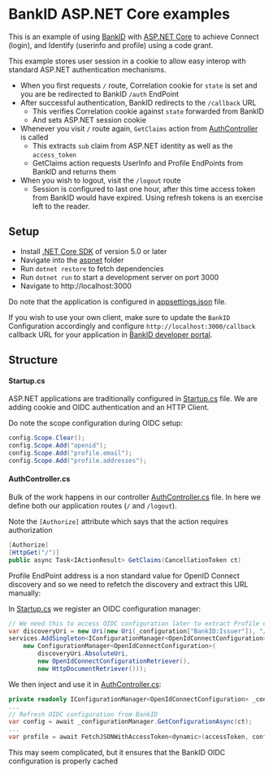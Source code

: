 # BankID ASP.NET Core examples

This is an example of using [BankID](https://developer.bankid.cz/) with [ASP.NET Core](https://docs.microsoft.com/en-us/aspnet/core/introduction-to-aspnet-core?view=aspnetcore-5.0) to achieve Connect (login), and Identify (userinfo and profile) using a code grant.

This example stores user session in a cookie to allow easy interop with standard ASP.NET authentication mechanisms.

- When you first requests `/` route, Correlation cookie for `state` is set and you are be redirected to BankID `/auth` EndPoint
- After successful authentication, BankID redirects to the `/callback` URL
  - This verifies Correlation cookie against `state` forwarded from BankID
  - And sets ASP.NET session cookie
- Whenever you visit `/` route again, `GetClaims` action from [AuthController](/aspnet/AuthController.cs) is called
  - This extracts `sub` claim from ASP.NET identity as well as the `access_token`
  - GetClaims action requests UserInfo and Profile EndPoints from BankID and returns them
- When you wish to logout, visit the `/logout` route
  - Session is configured to last one hour, after this time access token from BankID would have expired. Using refresh tokens is an exercise left to the reader.

## Setup

- Install [.NET Core SDK](https://dotnet.microsoft.com/download) of version 5.0 or later
- Navigate into the [aspnet](/aspnet) folder
- Run `dotnet restore` to fetch dependencies
- Run `dotnet run` to start a development server on port 3000
- Navigate to http://localhost:3000

Do note that the application is configured in [appsettings.json](/aspnet/appsettings.json) file.

If you wish to use your own client, make sure to update the `BankID` Configuration accordingly and configure `http://localhost:3000/callback` callback URL for your application in [BankID developer portal](https://developer.bankid.cz/).

## Structure

#### Startup.cs

ASP.NET applications are traditionally configured in [Startup.cs](/aspnet/Startup.cs) file. We are adding cookie and OIDC authentication and an HTTP Client.

Do note the scope configuration during OIDC setup:

```csharp
config.Scope.Clear();
config.Scope.Add("openid");
config.Scope.Add("profile.email");
config.Scope.Add("profile.addresses");
```

#### AuthController.cs

Bulk of the work happens in our controller [AuthController.cs](/aspnet/AuthController.cs) file. In here we define both our application routes (`/` and `/logout`).

Note the `[Authorize]` attribute which says that the action requires authorization

```csharp
[Authorize]
[HttpGet("/")]
public async Task<IActionResult> GetClaims(CancellationToken ct)
```

Profile EndPoint address is a non standard value for OpenID Connect discovery and so we need to refetch the discovery and extract this URL manually:

In [Startup.cs](/aspnet/Startup.cs) we register an OIDC configuration manager:

```csharp
// We need this to access OIDC configuration later to extract Profile endpoint address
var discoveryUri = new Uri(new Uri(_configuration["BankID:Issuer"]), "/.well-known/openid-configuration");
services.AddSingleton<IConfigurationManager<OpenIdConnectConfiguration>>(svc =>
    new ConfigurationManager<OpenIdConnectConfiguration>(
        discoveryUri.AbsoluteUri,
        new OpenIdConnectConfigurationRetriever(),
        new HttpDocumentRetriever()));
```

We then inject and use it in [AuthController.cs](/aspnet/AuthController.cs):

```csharp
private readonly IConfigurationManager<OpenIdConnectConfiguration> _configurationManager
...
// Refresh OIDC configuration from BankID
var config = await _configurationManager.GetConfigurationAsync(ct);
...
var profile = await FetchJSONWithAccessToken<dynamic>(accessToken, config.AdditionalData["profile_endpoint"] as string, ct);
```

This may seem complicated, but it ensures that the BankID OIDC configuration is properly cached
